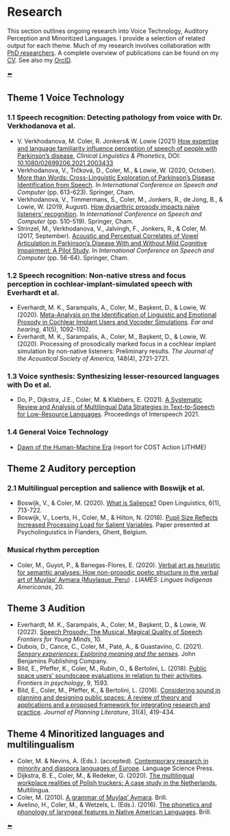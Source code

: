 # Research
This section outlines ongoing research into Voice Technology, Auditory Perception and Minoritized Languages. I provide a selection of related output for each theme.  Much of my research involves collaboration with [PhD researchers](https://mattcoler.github.io/PhDcollab). A complete overview of publications can be found on my [CV](https://www.overleaf.com/read/hdtxvkzbzyzq). See also my [OrcID](https://orcid.org/0000-0002-7631-5063).

[⬅️](https://mattcoler.github.io/)

## Theme 1 Voice Technology
### 1.1 Speech recognition: Detecting pathology from voice with Dr. Verkhodanova et al.
- V. Verkhodanova, M. Coler, R. Jonkers\& W. Lowie (2021) [How expertise and language familiarity influence perception of speech of people with Parkinson’s disease](https://research.rug.nl/en/publications/how-expertise-and-language-familiarity-influence-perception-of-sp), _Clinical Linguistics & Phonetics_, DOI: [10.1080/02699206.2021.2003433](https://doi.org/10.1080/02699206.2021.2003433)
- Verkhodanova, V., Trčková, D., Coler, M., \& Lowie, W. (2020, October). [More than Words: Cross-Linguistic Exploration of Parkinson’s Disease Identification from Speech](https://research.rug.nl/en/publications/more-than-words-cross-linguistic-exploration-of-parkinsons-diseas). In _International Conference on Speech and Computer_ (pp. 613-623). Springer, Cham.
- Verkhodanova, V., Timmermans, S., Coler, M., Jonkers, R., de Jong, B., \& Lowie, W. (2019, August). [How dysarthric prosody impacts naïve listeners’ recognition](https://research.rug.nl/en/publications/how-dysarthric-prosody-impacts-na%C3%AFve-listeners-recognition). In _International Conference on Speech and Computer_ (pp. 510-519). Springer, Cham.
- Strinzel, M., Verkhodanova, V., Jalvingh, F., Jonkers, R., \& Coler, M. (2017, September). [Acoustic and Perceptual Correlates of Vowel Articulation in Parkinson’s Disease With and Without Mild Cognitive Impairment: A Pilot Study](https://research.rug.nl/en/publications/acoustic-and-perceptual-correlates-of-vowel-articulation-in-parki). In _International Conference on Speech and Computer_ (pp. 56-64). Springer, Cham.

### 1.2 Speech recognition: Non-native stress and focus perception in cochlear-implant-simulated speech with Everhardt et al.
- Everhardt, M. K., Sarampalis, A., Coler, M., Başkent, D., & Lowie, W. (2020). [Meta-Analysis on the Identification of Linguistic and Emotional Prosody in Cochlear Implant Users and Vocoder Simulations](https://research.rug.nl/en/publications/meta-analysis-on-the-identification-of-linguistic-and-emotional-p). _Ear and hearing_, 41(5), 1092-1102.
- Everhardt, M. K., Sarampalis, A., Coler, M., Başkent, D., & Lowie, W. (2020). Processing of prosodically marked focus in a cochlear implant simulation by non-native listeners: Preliminary results. _The Journal of the Acoustical Society of America_, 148(4), 2721-2721.

### 1.3 Voice synthesis: Synthesizing lesser-resourced languages with Do et al.
-  Do, P., Dijkstra, J.E., Coler, M. \& Klabbers, E. (2021). [A Systematic Review and Analysis of Multilingual Data Strategies in Text-to-Speech for Low-Resource Languages](https://www.isca-speech.org/archive/pdfs/interspeech_2021/do21_interspeech.pdf). Proceedings of Interspeech 2021.

### 1.4 General Voice Technology
- [Dawn of the Human-Machine Era](https://jyx.jyu.fi/handle/123456789/75737) (report for COST Action LITHME)

## Theme 2 Auditory perception

### 2.1 Multilingual perception and salience with Boswijk et al.

- Boswijk, V., & Coler, M. (2020). [What is Salience?](https://research.rug.nl/en/publications/what-is-salience) Open Linguistics, 6(1), 713-722.
- Boswijk, V., Loerts, H., Coler, M., & Hilton, N. (2018). [Pupil Size Reflects Increased Processing Load for Salient Variables](https://research.rug.nl/en/publications/pupil-size-reflects-increased-processing-load-for-salient-variabl). Paper presented at Psycholinguistics in Flanders, Ghent, Belgium.

### Musical rhythm perception
- Coler, M., Guyot, P., & Banegas-Flores, E. (2020). [Verbal art as heuristic for semantic analyses: How non-prosodic poetic structure in the verbal art of Muylaq’ Aymara (Muylaque, Peru)](https://research.rug.nl/en/publications/verbal-art-as-heuristic-for-semantic-analyses-how-non-prosodic-po) . _LIAMES: Línguas Indígenas Americanas_, 20.

## Theme 3 Audition
- Everhardt, M. K., Sarampalis, A., Coler, M., Başkent, D., & Lowie, W. (2022). [Speech Prosody: The Musical, Magical Quality of Speech](https://research.rug.nl/en/publications/speech-prosody-the-musical-magical-quality-of-speech). _Frontiers for Young Minds_, 10.
- Dubois, D., Cance, C., Coler, M., Paté, A., \& Guastavino, C. (2021). [_Sensory experiences: Exploring meaning and the senses_](https://benjamins.com/catalog/celcr.24). John Benjamins Publishing Company.
- Bild, E., Pfeffer, K., Coler, M., Rubin, O., \& Bertolini, L. (2018). [Public space users’ soundscape evaluations in relation to their activities](https://pure.rug.nl/ws/portalfiles/portal/71389104/fpsyg_09_01593.pdf). _Frontiers in psychology_, 9, 1593.
- Bild, E., Coler, M., Pfeffer, K., & Bertolini, L. (2016). [Considering sound in planning and designing public spaces: A review of theory and applications and a proposed framework for integrating research and practice](https://research.rug.nl/en/publications/considering-sound-in-planning-and-designing-public-spaces-a-revie). _Journal of Planning Literature_, 31(4), 419-434. 

## Theme 4 Minoritized languages and multilingualism
- Coler, M. & Nevins, A. (Eds.). (accepted). [Contemporary research in minority and diaspora languages of Europe](https://langsci-press.org/catalog/book/332). Language Science Press.
- Dijkstra, B. E., Coler, M., & Redeker, G. (2020). [The multilingual workplace realities of Polish truckers: A case study in the Netherlands](https://doi.org/10.1515/multi-2020-0038), Multilingua.
- Coler, M. (2010). [A grammar of Muylaq’ Aymara](https://brill.com/view/title/20649). Brill.
- Avelino, H., Coler, M., & Wetzels, L. (Eds.). (2016). [The phonetics and phonology of laryngeal features in Native American Languages](https://brill.com/view/title/32268). Brill.

[⬅️](https://mattcoler.github.io/)
